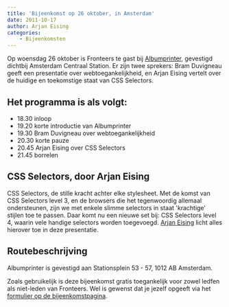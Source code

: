 ```yaml
---
title: 'Bijeenkomst op 26 oktober, in Amsterdam'
date: 2011-10-17
author: Arjan Eising
categories:
    - Bijeenkomsten
---
```


Op woensdag 26 oktober is Fronteers te gast bij [Albumprinter](http://albumprinter.org/), gevestigd dichtbij Amsterdam Centraal Station. Er zijn twee sprekers: Bram Duvigneau geeft een presentatie over webtoegankelijkheid, en Arjan Eising vertelt over de huidige en toekomstige staat van CSS Selectors.

## Het programma is als volgt:

-   18.30 inloop
-   19.20 korte introductie van Albumprinter
-   19.30 Bram Duvigneau over webtoegankelijkheid
-   20.30 korte pauze
-   20.45 Arjan Eising over CSS Selectors
-   21.45 borrelen

## CSS Selectors, door Arjan Eising

CSS Selectors, de stille kracht achter elke stylesheet. Met de komst van CSS Selectors level 3, en de browsers die het tegenwoordig allemaal ondersteunen, zijn we met enkele slimme selectors in staat 'krachtige' stijlen toe te passen. Daar komt nu een nieuwe set bij: CSS Selectors level 4, waarin vele handige selectors worden toegevoegd. [Arjan Eising](http://arjaneising.nl) licht alles hierover toe in deze presentatie.

## Routebeschrijving

Albumprinter is gevestigd aan Stationsplein 53 - 57, 1012 AB Amsterdam.

Zoals gebruikelijk is deze bijeenkomst gratis toegankelijk voor zowel ledfen als niet-leden van Fronteers. Wel is gewenst dat je jezelf opgeeft via het [formulier op de bijeenkomstpagina](/bijeenkomsten/2011/albumprinter).
